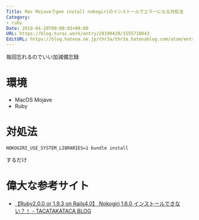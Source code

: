 ```yaml
---
Title: Mac Mojaveでgem install nokogiriのインストールでエラーになる対処法
Category:
- ruby
Date: 2019-04-20T09:09:03+09:00
URL: https://blog.turai.work/entry/20190420/1555718943
EditURL: https://blog.hatena.ne.jp/thr3a/thr3a.hatenablog.com/atom/entry/17680117127058488093
---
```


毎回忘れるのでいい加減備忘録

# 環境

- MacOS Mojave
- Ruby

# 対処法

```
NOKOGIRI_USE_SYSTEM_LIBRARIES=1 bundle install
```

するだけ

# 偉大な参考サイト

- [【Ruby2.0.0 or 1.9.3 on Rails4.0】 Nokogiri 1.6.0 インストールできない？！ - TACATAKATACA BLOG](http://tacatakatca.hatenablog.com/entry/20131020/1382270726)
